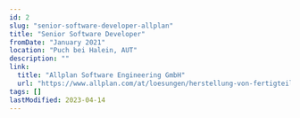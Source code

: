 ```yaml
---
id: 2
slug: "senior-software-developer-allplan"
title: "Senior Software Developer"
fromDate: "January 2021"
location: "Puch bei Halein, AUT"
description: ""
link:
  title: "Allplan Software Engineering GmbH"
  url: "https://www.allplan.com/at/loesungen/herstellung-von-fertigteilen"
tags: []
lastModified: 2023-04-14
---
```

